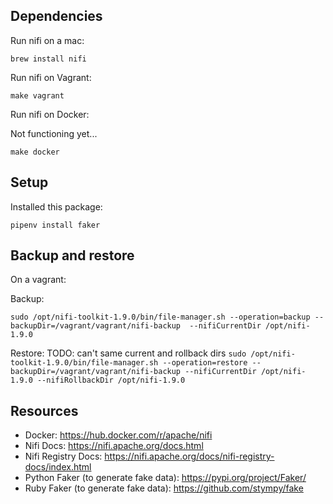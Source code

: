## Dependencies
Run nifi on a mac:

`brew install nifi`

Run nifi on Vagrant:

`make vagrant`

Run nifi on Docker:

Not functioning yet...

`make docker`

## Setup
Installed this package:

`pipenv install faker`

## Backup and restore
On a vagrant:

Backup:

`sudo /opt/nifi-toolkit-1.9.0/bin/file-manager.sh --operation=backup --backupDir=/vagrant/vagrant/nifi-backup  --nifiCurrentDir /opt/nifi-1.9.0`

Restore:
TODO: can't same current and rollback dirs
`sudo /opt/nifi-toolkit-1.9.0/bin/file-manager.sh --operation=restore --backupDir=/vagrant/vagrant/nifi-backup --nifiCurrentDir /opt/nifi-1.9.0 --nifiRollbackDir /opt/nifi-1.9.0`

## Resources
- Docker: https://hub.docker.com/r/apache/nifi
- Nifi Docs: https://nifi.apache.org/docs.html
- Nifi Registry Docs: https://nifi.apache.org/docs/nifi-registry-docs/index.html
- Python Faker (to generate fake data): https://pypi.org/project/Faker/
- Ruby Faker (to generate fake data): https://github.com/stympy/fake
